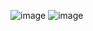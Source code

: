 ![image](https://github.com/heyxtanya/Grading-System/assets/107871760/cb199a3a-1a5c-469a-b527-c6f24dae434b)
![image](https://github.com/heyxtanya/Grading-System/assets/107871760/fb6ff557-c833-4cd3-af36-3b5bac43c2dd)
